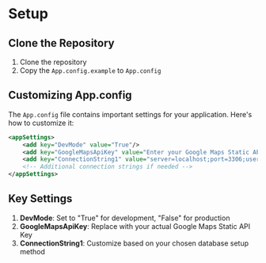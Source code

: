 # Setup

## Clone the Repository

1. Clone the repository
2. Copy the `App.config.example` to `App.config`

## Customizing App.config

The `App.config` file contains important settings for your application. Here's how to customize it:

```xml
<appSettings>
    <add key="DevMode" value="True"/>
    <add key="GoogleMapsApiKey" value="Enter your Google Maps Static API Key"/>
    <add key="ConnectionString1" value="server=localhost;port=3306;user id=root; password=rootpassword;database=itp4915m_se1d_group4;charset=utf8;ConnectionTimeout=30"/>
    <!-- Additional connection strings if needed -->
</appSettings>
```

## Key Settings

1. **DevMode**: Set to "True" for development, "False" for production
2. **GoogleMapsApiKey**: Replace with your actual Google Maps Static API Key
3. **ConnectionString1**: Customize based on your chosen database setup method

